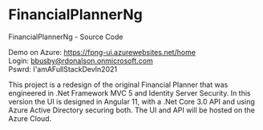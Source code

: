 # FinancialPlannerNg

FinancialPlannerNg - Source Code 

Demo on Azure: https://fpng-ui.azurewebsites.net/home<br/>
Login:  bbusby@rdonalson.onmicrosoft.com<br/>
Pswrd:  I'amAFullStackDevIn2021

This project is a redesign of the original Financial Planner that was engineered in .Net Framework MVC 5 and Identity Server Security.
In this version the UI is designed in Angular 11, with a .Net Core 3.0 API and using Azure Active Directory securing both.  The UI and API will be hosted on the Azure Cloud. 
